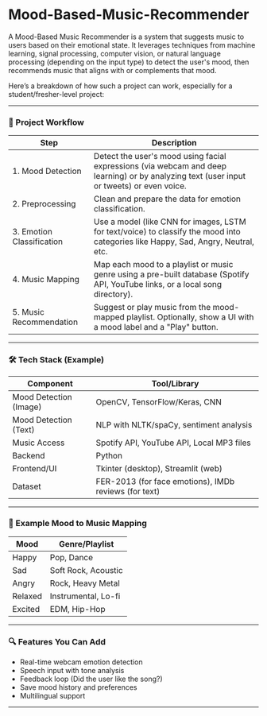 # Mood-Based-Music-Recommender
A Mood-Based Music Recommender is a system that suggests music to users based on their emotional state. It leverages techniques from machine learning, signal processing, computer vision, or natural language processing (depending on the input type) to detect the user's mood, then recommends music that aligns with or complements that mood.

Here’s a breakdown of how such a project can work, especially for a student/fresher-level project:

---

### 🔧 Project Workflow
| Step | Description |
|------|-------------|
| 1. Mood Detection | Detect the user's mood using facial expressions (via webcam and deep learning) or by analyzing text (user input or tweets) or even voice. |
| 2. Preprocessing | Clean and prepare the data for emotion classification. |
| 3. Emotion Classification | Use a model (like CNN for images, LSTM for text/voice) to classify the mood into categories like Happy, Sad, Angry, Neutral, etc. |
| 4. Music Mapping | Map each mood to a playlist or music genre using a pre-built database (Spotify API, YouTube links, or a local song directory). |
| 5. Music Recommendation | Suggest or play music from the mood-mapped playlist. Optionally, show a UI with a mood label and a "Play" button. |

---

### 🛠️ Tech Stack (Example)
| Component | Tool/Library |
|----------|---------------|
| Mood Detection (Image) | OpenCV, TensorFlow/Keras, CNN |
| Mood Detection (Text) | NLP with NLTK/spaCy, sentiment analysis |
| Music Access | Spotify API, YouTube API, Local MP3 files |
| Backend | Python |
| Frontend/UI | Tkinter (desktop), Streamlit (web) |
| Dataset | FER-2013 (for face emotions), IMDb reviews (for text) |

---

### 🎯 Example Mood to Music Mapping
| Mood | Genre/Playlist |
|------|----------------|
| Happy | Pop, Dance |
| Sad | Soft Rock, Acoustic |
| Angry | Rock, Heavy Metal |
| Relaxed | Instrumental, Lo-fi |
| Excited | EDM, Hip-Hop |

---

### 🔍 Features You Can Add
- Real-time webcam emotion detection
- Speech input with tone analysis
- Feedback loop (Did the user like the song?)
- Save mood history and preferences
- Multilingual support

---
